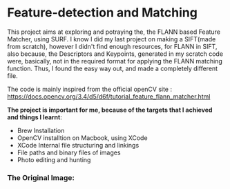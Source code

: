# Feature-detection and Matching

This project aims at exploring and potraying the, the FLANN based Feature Matcher, using SURF. I know I did my last project on making a SIFT(made from scratch), however I didn't find enough resources, for FLANN in SIFT, also because, the Descriptors and Keypoints, generated in my scratch code were, basically, not in the required format for applying the FLANN matching function. Thus, I found the easy way out, and made a completely different file.

The code is mainly inspired from the official openCV site : https://docs.opencv.org/3.4/d5/d6f/tutorial_feature_flann_matcher.html

**The project is important for me, because of the targets that I achieved and things I learnt**:
- Brew Installation
- OpenCV installtion on Macbook, using XCode
- XCode Internal file structuring and linkings
- File paths and binary files of images
- Photo editing and hunting

### The Original Image:


